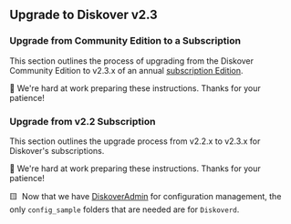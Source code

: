 <p id=“software_upgrade”></p>

## Upgrade to Diskover v2.3

### Upgrade from Community Edition to a Subscription

This section outlines the process of upgrading from the Diskover Community Edition to v2.3.x of an annual [subscription Edition](https://diskoverdata.com/solutions/).

🚧 We're hard at work preparing these instructions. Thanks for your patience!

### Upgrade from v2.2 Subscription

This section outlines the upgrade process from v2.2.x to v2.3.x for Diskover's subscriptions.

🚧 We're hard at work preparing these instructions. Thanks for your patience!

🟨 &nbsp;Now that we have [DiskoverAdmin](#config_diskoveradmin) for configuration management, the only `config_sample` folders that are needed are for `Diskoverd`.
